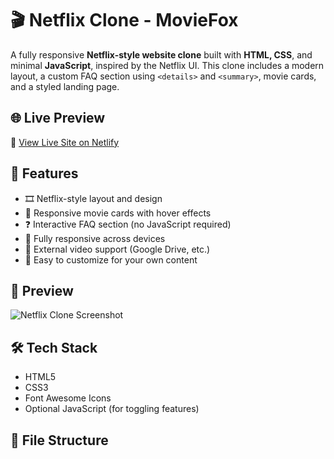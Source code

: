 # 🎬 Netflix Clone - MovieFox

A fully responsive **Netflix-style website clone** built with **HTML, CSS**, and minimal **JavaScript**, inspired by the Netflix UI. This clone includes a modern layout, a custom FAQ section using `<details>` and `<summary>`, movie cards, and a styled landing page.

## 🌐 Live Preview
🔗 [View Live Site on Netlify](https://moviefox.netlify.app/)

## 📁 Features

- 🎞️ Netflix-style layout and design
- 🎥 Responsive movie cards with hover effects
- ❓ Interactive FAQ section (no JavaScript required)
- 📱 Fully responsive across devices
- 🔗 External video support (Google Drive, etc.)
- 🧩 Easy to customize for your own content

## 📸 Preview

![Netflix Clone Screenshot](screenshot.png)

## 🛠️ Tech Stack

- HTML5
- CSS3
- Font Awesome Icons
- Optional JavaScript (for toggling features)

## 🧾 File Structure

